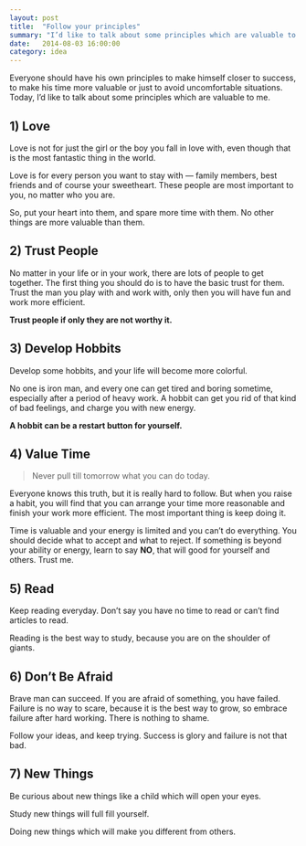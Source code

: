```yaml
---
layout: post
title:  "Follow your principles"
summary: "I’d like to talk about some principles which are valuable to me."
date:   2014-08-03 16:00:00
category: idea
---
```




Everyone should have his own principles to make himself closer to success, to make his time more valuable or just to avoid uncomfortable situations.  Today, I’d like to talk about some principles which are valuable to me.

## 1) Love

Love is not for just the girl or the boy you fall in love with, even though that is the most fantastic thing in the world. 

Love is for every person you want to stay with — family members, best friends and of course your sweetheart. These people are most important to you, no matter who you are. 

So, put your heart into them, and spare more time with them. No other things are more valuable than them.

## 2) Trust People

No matter in your life or in your work, there are lots of people to get together. The first thing you should do is to have the basic trust for them. Trust the man you play with and work with, only then you will have fun and work more efficient. 

**Trust people if only they are not worthy it.**

## 3) Develop Hobbits

Develop some hobbits, and your life will become more colorful. 

No one is iron man, and every one can get tired and boring sometime, especially after a period of heavy work. A hobbit can get you rid of that kind of bad feelings, and charge you with new energy. 

**A hobbit can be a restart button for yourself.**

## 4) Value Time

> Never pull till tomorrow what you can do today.

Everyone knows this truth, but it is really hard to follow. But when you raise a habit, you will find that you can arrange your time more reasonable and finish your work more efficient. The most important thing is keep doing it. 

Time is valuable and your energy is limited and you can’t do everything. You should decide what to accept and what to reject. If something is beyond your ability or energy, learn to say **NO**, that will good for yourself and others. Trust me.

## 5) Read

Keep reading everyday. Don’t say you have no time to read or can’t find articles to read. 

Reading is the best way to study, because you are on the shoulder of giants.

## 6) Don’t Be Afraid

Brave man can succeed. If you are afraid of something, you have failed. Failure is no way to scare, because it is the best way to grow, so embrace failure after hard working. There is nothing to shame. 

Follow your ideas, and keep trying. Success is glory and failure is not that bad.

## 7) New Things

Be curious about new things like a child which will open your eyes. 

Study new things will full fill yourself.

Doing new things which will make you different from others.


